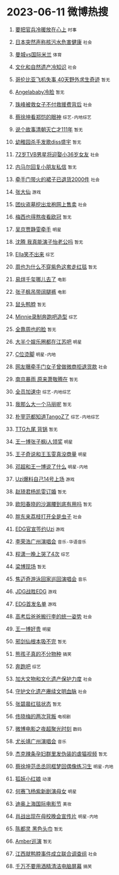 # 2023-06-11 微博热搜 
1. [要把官兵冷暖放在心上](https://m.weibo.cn/search?containerid=100103type%3D1%26t%3D10%26q%3D%23%E8%A6%81%E6%8A%8A%E5%AE%98%E5%85%B5%E5%86%B7%E6%9A%96%E6%94%BE%E5%9C%A8%E5%BF%83%E4%B8%8A%23&stream_entry_id=51&isnewpage=1&extparam=seat%3D1%26c_type%3D51%26dgr%3D0%26cate%3D10103%26filter_type%3Drealtimehot%26stream_entry_id%3D51%26pos%3D0%26display_time%3D1686424657%26pre_seqid%3D1686424657719018440232&luicode=10000011&lfid=106003type%3D25%26t%3D3%26disable_hot%3D1%26filter_type%3Drealtimehot) `时事` 

2. [日本突然声称核污水危害健康](https://m.weibo.cn/search?containerid=100103type%3D1%26t%3D10%26q%3D%23%E6%97%A5%E6%9C%AC%E7%AA%81%E7%84%B6%E5%A3%B0%E7%A7%B0%E6%A0%B8%E6%B1%A1%E6%B0%B4%E5%8D%B1%E5%AE%B3%E5%81%A5%E5%BA%B7%23&stream_entry_id=31&isnewpage=1&extparam=seat%3D1%26realpos%3D1%26c_type%3D31%26cate%3D5001%26flag%3D2%26pos%3D0%26filter_type%3Drealtimehot%26lcate%3D5001%26dgr%3D0%26band_rank%3D1%26q%3D%2523%25E6%2597%25A5%25E6%259C%25AC%25E7%25AA%2581%25E7%2584%25B6%25E5%25A3%25B0%25E7%25A7%25B0%25E6%25A0%25B8%25E6%25B1%25A1%25E6%25B0%25B4%25E5%258D%25B1%25E5%25AE%25B3%25E5%2581%25A5%25E5%25BA%25B7%2523%26stream_entry_id%3D31%26display_time%3D1686424657%26pre_seqid%3D1686424657719018440232&luicode=10000011&lfid=106003type%3D25%26t%3D3%26disable_hot%3D1%26filter_type%3Drealtimehot) `社会` 

3. [曼城vs国际米兰](https://m.weibo.cn/search?containerid=100103type%3D1%26t%3D10%26q%3D%23%E6%9B%BC%E5%9F%8Evs%E5%9B%BD%E9%99%85%E7%B1%B3%E5%85%B0%23&stream_entry_id=31&isnewpage=1&extparam=seat%3D1%26realpos%3D2%26c_type%3D31%26cate%3D5001%26flag%3D16%26pos%3D1%26filter_type%3Drealtimehot%26lcate%3D5001%26dgr%3D0%26band_rank%3D2%26q%3D%2523%25E6%259B%25BC%25E5%259F%258Evs%25E5%259B%25BD%25E9%2599%2585%25E7%25B1%25B3%25E5%2585%25B0%2523%26stream_entry_id%3D31%26display_time%3D1686424657%26pre_seqid%3D1686424657719018440232&luicode=10000011&lfid=106003type%3D25%26t%3D3%26disable_hot%3D1%26filter_type%3Drealtimehot) `体育` 

4. [文化和自然遗产冷知识](https://m.weibo.cn/search?containerid=100103type%3D1%26t%3D10%26q%3D%23%E6%96%87%E5%8C%96%E5%92%8C%E8%87%AA%E7%84%B6%E9%81%97%E4%BA%A7%E5%86%B7%E7%9F%A5%E8%AF%86%23&stream_entry_id=31&isnewpage=1&extparam=seat%3D1%26realpos%3D3%26c_type%3D31%26cate%3D5001%26flag%3D0%26pos%3D2%26filter_type%3Drealtimehot%26lcate%3D5001%26dgr%3D0%26band_rank%3D3%26q%3D%2523%25E6%2596%2587%25E5%258C%2596%25E5%2592%258C%25E8%2587%25AA%25E7%2584%25B6%25E9%2581%2597%25E4%25BA%25A7%25E5%2586%25B7%25E7%259F%25A5%25E8%25AF%2586%2523%26stream_entry_id%3D31%26display_time%3D1686424657%26pre_seqid%3D1686424657719018440232&luicode=10000011&lfid=106003type%3D25%26t%3D3%26disable_hot%3D1%26filter_type%3Drealtimehot) `社会` 

5. [哥伦比亚飞机失事 40天野外求生奇迹](https://m.weibo.cn/search?containerid=100103type%3D1%26t%3D10%26q%3D%E5%93%A5%E4%BC%A6%E6%AF%94%E4%BA%9A%E9%A3%9E%E6%9C%BA%E5%A4%B1%E4%BA%8B+40%E5%A4%A9%E9%87%8E%E5%A4%96%E6%B1%82%E7%94%9F%E5%A5%87%E8%BF%B9&stream_entry_id=31&isnewpage=1&extparam=seat%3D1%26realpos%3D4%26c_type%3D31%26cate%3D5001%26flag%3D2%26pos%3D3%26filter_type%3Drealtimehot%26lcate%3D5001%26dgr%3D0%26band_rank%3D4%26q%3D%25E5%2593%25A5%25E4%25BC%25A6%25E6%25AF%2594%25E4%25BA%259A%25E9%25A3%259E%25E6%259C%25BA%25E5%25A4%25B1%25E4%25BA%258B%252040%25E5%25A4%25A9%25E9%2587%258E%25E5%25A4%2596%25E6%25B1%2582%25E7%2594%259F%25E5%25A5%2587%25E8%25BF%25B9%26stream_entry_id%3D31%26display_time%3D1686424657%26pre_seqid%3D1686424657719018440232&luicode=10000011&lfid=106003type%3D25%26t%3D3%26disable_hot%3D1%26filter_type%3Drealtimehot) `暂无` 

6. [Angelababy冷脸](https://m.weibo.cn/search?containerid=100103type%3D1%26t%3D10%26q%3DAngelababy%E5%86%B7%E8%84%B8&stream_entry_id=31&isnewpage=1&extparam=seat%3D1%26realpos%3D5%26c_type%3D31%26cate%3D5001%26flag%3D2%26pos%3D4%26filter_type%3Drealtimehot%26lcate%3D5001%26dgr%3D0%26band_rank%3D5%26q%3DAngelababy%25E5%2586%25B7%25E8%2584%25B8%26stream_entry_id%3D31%26display_time%3D1686424657%26pre_seqid%3D1686424657719018440232&luicode=10000011&lfid=106003type%3D25%26t%3D3%26disable_hot%3D1%26filter_type%3Drealtimehot) `暂无` 

7. [珠峰被救女子不付救援费背后](https://m.weibo.cn/search?containerid=100103type%3D1%26t%3D10%26q%3D%23%E7%8F%A0%E5%B3%B0%E8%A2%AB%E6%95%91%E5%A5%B3%E5%AD%90%E4%B8%8D%E4%BB%98%E6%95%91%E6%8F%B4%E8%B4%B9%E8%83%8C%E5%90%8E%23&stream_entry_id=31&isnewpage=1&extparam=seat%3D1%26realpos%3D6%26c_type%3D31%26cate%3D5001%26flag%3D0%26pos%3D5%26filter_type%3Drealtimehot%26lcate%3D5001%26dgr%3D0%26band_rank%3D6%26q%3D%2523%25E7%258F%25A0%25E5%25B3%25B0%25E8%25A2%25AB%25E6%2595%2591%25E5%25A5%25B3%25E5%25AD%2590%25E4%25B8%258D%25E4%25BB%2598%25E6%2595%2591%25E6%258F%25B4%25E8%25B4%25B9%25E8%2583%258C%25E5%2590%258E%2523%26stream_entry_id%3D31%26display_time%3D1686424657%26pre_seqid%3D1686424657719018440232&luicode=10000011&lfid=106003type%3D25%26t%3D3%26disable_hot%3D1%26filter_type%3Drealtimehot) `社会` 

8. [蔡徐坤看郑恺的眼神](https://m.weibo.cn/search?containerid=100103type%3D1%26t%3D10%26q%3D%23%E8%94%A1%E5%BE%90%E5%9D%A4%E7%9C%8B%E9%83%91%E6%81%BA%E7%9A%84%E7%9C%BC%E7%A5%9E%23&stream_entry_id=31&isnewpage=1&extparam=seat%3D1%26realpos%3D7%26c_type%3D31%26cate%3D5001%26flag%3D2%26pos%3D6%26filter_type%3Drealtimehot%26lcate%3D5001%26dgr%3D0%26band_rank%3D7%26q%3D%2523%25E8%2594%25A1%25E5%25BE%2590%25E5%259D%25A4%25E7%259C%258B%25E9%2583%2591%25E6%2581%25BA%25E7%259A%2584%25E7%259C%25BC%25E7%25A5%259E%2523%26stream_entry_id%3D31%26display_time%3D1686424657%26pre_seqid%3D1686424657719018440232&luicode=10000011&lfid=106003type%3D25%26t%3D3%26disable_hot%3D1%26filter_type%3Drealtimehot) `综艺-内地综艺` 

9. [说个故事清朝灭亡才111年](https://m.weibo.cn/search?containerid=100103type%3D1%26t%3D10%26q%3D%E8%AF%B4%E4%B8%AA%E6%95%85%E4%BA%8B%E6%B8%85%E6%9C%9D%E7%81%AD%E4%BA%A1%E6%89%8D111%E5%B9%B4&stream_entry_id=31&isnewpage=1&extparam=seat%3D1%26realpos%3D8%26c_type%3D31%26cate%3D5001%26flag%3D0%26pos%3D7%26filter_type%3Drealtimehot%26lcate%3D5001%26dgr%3D0%26band_rank%3D8%26q%3D%25E8%25AF%25B4%25E4%25B8%25AA%25E6%2595%2585%25E4%25BA%258B%25E6%25B8%2585%25E6%259C%259D%25E7%2581%25AD%25E4%25BA%25A1%25E6%2589%258D111%25E5%25B9%25B4%26stream_entry_id%3D31%26display_time%3D1686424657%26pre_seqid%3D1686424657719018440232&luicode=10000011&lfid=106003type%3D25%26t%3D3%26disable_hot%3D1%26filter_type%3Drealtimehot) `暂无` 

10. [幼稚园杀手发歌diss盛宇](https://m.weibo.cn/search?containerid=100103type%3D1%26t%3D10%26q%3D%E5%B9%BC%E7%A8%9A%E5%9B%AD%E6%9D%80%E6%89%8B%E5%8F%91%E6%AD%8Cdiss%E7%9B%9B%E5%AE%87&stream_entry_id=31&isnewpage=1&extparam=seat%3D1%26realpos%3D9%26c_type%3D31%26cate%3D5001%26flag%3D0%26pos%3D8%26filter_type%3Drealtimehot%26lcate%3D5001%26dgr%3D0%26band_rank%3D9%26q%3D%25E5%25B9%25BC%25E7%25A8%259A%25E5%259B%25AD%25E6%259D%2580%25E6%2589%258B%25E5%258F%2591%25E6%25AD%258Cdiss%25E7%259B%259B%25E5%25AE%2587%26stream_entry_id%3D31%26display_time%3D1686424657%26pre_seqid%3D1686424657719018440232&luicode=10000011&lfid=106003type%3D25%26t%3D3%26disable_hot%3D1%26filter_type%3Drealtimehot) `暂无` 

11. [72岁TVB男星将迎娶小36岁女友](https://m.weibo.cn/search?containerid=100103type%3D1%26t%3D10%26q%3D%2372%E5%B2%81TVB%E7%94%B7%E6%98%9F%E5%B0%86%E8%BF%8E%E5%A8%B6%E5%B0%8F36%E5%B2%81%E5%A5%B3%E5%8F%8B%23&stream_entry_id=31&isnewpage=1&extparam=seat%3D1%26realpos%3D10%26c_type%3D31%26cate%3D5001%26flag%3D0%26pos%3D9%26filter_type%3Drealtimehot%26lcate%3D5001%26dgr%3D0%26band_rank%3D10%26q%3D%252372%25E5%25B2%2581TVB%25E7%2594%25B7%25E6%2598%259F%25E5%25B0%2586%25E8%25BF%258E%25E5%25A8%25B6%25E5%25B0%258F36%25E5%25B2%2581%25E5%25A5%25B3%25E5%258F%258B%2523%26stream_entry_id%3D31%26display_time%3D1686424657%26pre_seqid%3D1686424657719018440232&luicode=10000011&lfid=106003type%3D25%26t%3D3%26disable_hot%3D1%26filter_type%3Drealtimehot) `社会` 

12. [内马尔回复小朋友私信](https://m.weibo.cn/search?containerid=100103type%3D1%26t%3D10%26q%3D%E5%86%85%E9%A9%AC%E5%B0%94%E5%9B%9E%E5%A4%8D%E5%B0%8F%E6%9C%8B%E5%8F%8B%E7%A7%81%E4%BF%A1&stream_entry_id=31&isnewpage=1&extparam=seat%3D1%26realpos%3D11%26c_type%3D31%26cate%3D5001%26flag%3D1%26pos%3D10%26filter_type%3Drealtimehot%26lcate%3D5001%26dgr%3D0%26band_rank%3D11%26q%3D%25E5%2586%2585%25E9%25A9%25AC%25E5%25B0%2594%25E5%259B%259E%25E5%25A4%258D%25E5%25B0%258F%25E6%259C%258B%25E5%258F%258B%25E7%25A7%2581%25E4%25BF%25A1%26stream_entry_id%3D31%26display_time%3D1686424657%26pre_seqid%3D1686424657719018440232&luicode=10000011&lfid=106003type%3D25%26t%3D3%26disable_hot%3D1%26filter_type%3Drealtimehot) `暂无` 

13. [牵手门带火的裙子已退货2000件](https://m.weibo.cn/search?containerid=100103type%3D1%26t%3D10%26q%3D%23%E7%89%B5%E6%89%8B%E9%97%A8%E5%B8%A6%E7%81%AB%E7%9A%84%E8%A3%99%E5%AD%90%E5%B7%B2%E9%80%80%E8%B4%A72000%E4%BB%B6%23&stream_entry_id=31&isnewpage=1&extparam=seat%3D1%26realpos%3D12%26c_type%3D31%26cate%3D5001%26flag%3D2%26pos%3D11%26filter_type%3Drealtimehot%26lcate%3D5001%26dgr%3D0%26band_rank%3D12%26q%3D%2523%25E7%2589%25B5%25E6%2589%258B%25E9%2597%25A8%25E5%25B8%25A6%25E7%2581%25AB%25E7%259A%2584%25E8%25A3%2599%25E5%25AD%2590%25E5%25B7%25B2%25E9%2580%2580%25E8%25B4%25A72000%25E4%25BB%25B6%2523%26stream_entry_id%3D31%26display_time%3D1686424657%26pre_seqid%3D1686424657719018440232&luicode=10000011&lfid=106003type%3D25%26t%3D3%26disable_hot%3D1%26filter_type%3Drealtimehot) `社会` 

14. [张大仙](https://m.weibo.cn/search?containerid=100103type%3D1%26t%3D10%26q%3D%E5%BC%A0%E5%A4%A7%E4%BB%99&stream_entry_id=31&isnewpage=1&extparam=seat%3D1%26realpos%3D13%26c_type%3D31%26cate%3D5001%26flag%3D2%26pos%3D12%26filter_type%3Drealtimehot%26lcate%3D5001%26dgr%3D0%26band_rank%3D13%26q%3D%25E5%25BC%25A0%25E5%25A4%25A7%25E4%25BB%2599%26stream_entry_id%3D31%26display_time%3D1686424657%26pre_seqid%3D1686424657719018440232&luicode=10000011&lfid=106003type%3D25%26t%3D3%26disable_hot%3D1%26filter_type%3Drealtimehot) `游戏` 

15. [团伙盗墓挖出龙袍网上售卖](https://m.weibo.cn/search?containerid=100103type%3D1%26t%3D10%26q%3D%23%E5%9B%A2%E4%BC%99%E7%9B%97%E5%A2%93%E6%8C%96%E5%87%BA%E9%BE%99%E8%A2%8D%E7%BD%91%E4%B8%8A%E5%94%AE%E5%8D%96%23&stream_entry_id=31&isnewpage=1&extparam=seat%3D1%26realpos%3D14%26c_type%3D31%26cate%3D5001%26flag%3D0%26pos%3D13%26filter_type%3Drealtimehot%26lcate%3D5001%26dgr%3D0%26band_rank%3D14%26q%3D%2523%25E5%259B%25A2%25E4%25BC%2599%25E7%259B%2597%25E5%25A2%2593%25E6%258C%2596%25E5%2587%25BA%25E9%25BE%2599%25E8%25A2%258D%25E7%25BD%2591%25E4%25B8%258A%25E5%2594%25AE%25E5%258D%2596%2523%26stream_entry_id%3D31%26display_time%3D1686424657%26pre_seqid%3D1686424657719018440232&luicode=10000011&lfid=106003type%3D25%26t%3D3%26disable_hot%3D1%26filter_type%3Drealtimehot) `社会` 

16. [梅西也得熬夜看欧冠](https://m.weibo.cn/search?containerid=100103type%3D1%26t%3D10%26q%3D%E6%A2%85%E8%A5%BF%E4%B9%9F%E5%BE%97%E7%86%AC%E5%A4%9C%E7%9C%8B%E6%AC%A7%E5%86%A0&stream_entry_id=31&isnewpage=1&extparam=seat%3D1%26realpos%3D15%26c_type%3D31%26cate%3D5001%26flag%3D0%26pos%3D14%26filter_type%3Drealtimehot%26lcate%3D5001%26dgr%3D0%26band_rank%3D15%26q%3D%25E6%25A2%2585%25E8%25A5%25BF%25E4%25B9%259F%25E5%25BE%2597%25E7%2586%25AC%25E5%25A4%259C%25E7%259C%258B%25E6%25AC%25A7%25E5%2586%25A0%26stream_entry_id%3D31%26display_time%3D1686424657%26pre_seqid%3D1686424657719018440232&luicode=10000011&lfid=106003type%3D25%26t%3D3%26disable_hot%3D1%26filter_type%3Drealtimehot) `暂无` 

17. [吴京贾静雯牵手](https://m.weibo.cn/search?containerid=100103type%3D1%26t%3D10%26q%3D%23%E5%90%B4%E4%BA%AC%E8%B4%BE%E9%9D%99%E9%9B%AF%E7%89%B5%E6%89%8B%23&stream_entry_id=31&isnewpage=1&extparam=seat%3D1%26realpos%3D16%26c_type%3D31%26cate%3D5001%26flag%3D0%26pos%3D15%26filter_type%3Drealtimehot%26lcate%3D5001%26dgr%3D0%26band_rank%3D16%26q%3D%2523%25E5%2590%25B4%25E4%25BA%25AC%25E8%25B4%25BE%25E9%259D%2599%25E9%259B%25AF%25E7%2589%25B5%25E6%2589%258B%2523%26stream_entry_id%3D31%26display_time%3D1686424657%26pre_seqid%3D1686424657719018440232&luicode=10000011&lfid=106003type%3D25%26t%3D3%26disable_hot%3D1%26filter_type%3Drealtimehot) `明星` 

18. [沈腾 我真能演子怡老公吗](https://m.weibo.cn/search?containerid=100103type%3D1%26t%3D10%26q%3D%E6%B2%88%E8%85%BE+%E6%88%91%E7%9C%9F%E8%83%BD%E6%BC%94%E5%AD%90%E6%80%A1%E8%80%81%E5%85%AC%E5%90%97&stream_entry_id=31&isnewpage=1&extparam=seat%3D1%26realpos%3D17%26c_type%3D31%26cate%3D5001%26flag%3D0%26pos%3D16%26filter_type%3Drealtimehot%26lcate%3D5001%26dgr%3D0%26band_rank%3D17%26q%3D%25E6%25B2%2588%25E8%2585%25BE%2520%25E6%2588%2591%25E7%259C%259F%25E8%2583%25BD%25E6%25BC%2594%25E5%25AD%2590%25E6%2580%25A1%25E8%2580%2581%25E5%2585%25AC%25E5%2590%2597%26stream_entry_id%3D31%26display_time%3D1686424657%26pre_seqid%3D1686424657719018440232&luicode=10000011&lfid=106003type%3D25%26t%3D3%26disable_hot%3D1%26filter_type%3Drealtimehot) `暂无` 

19. [Ella笑不出来](https://m.weibo.cn/search?containerid=100103type%3D1%26t%3D10%26q%3D%23Ella%E7%AC%91%E4%B8%8D%E5%87%BA%E6%9D%A5%23&stream_entry_id=31&isnewpage=1&extparam=seat%3D1%26realpos%3D18%26c_type%3D31%26cate%3D5001%26flag%3D0%26pos%3D17%26filter_type%3Drealtimehot%26lcate%3D5001%26dgr%3D0%26band_rank%3D18%26q%3D%2523Ella%25E7%25AC%2591%25E4%25B8%258D%25E5%2587%25BA%25E6%259D%25A5%2523%26stream_entry_id%3D31%26display_time%3D1686424657%26pre_seqid%3D1686424657719018440232&luicode=10000011&lfid=106003type%3D25%26t%3D3%26disable_hot%3D1%26filter_type%3Drealtimehot) `综艺` 

20. [周也为什么不穿紫色这套走红毯](https://m.weibo.cn/search?containerid=100103type%3D1%26t%3D10%26q%3D%E5%91%A8%E4%B9%9F%E4%B8%BA%E4%BB%80%E4%B9%88%E4%B8%8D%E7%A9%BF%E7%B4%AB%E8%89%B2%E8%BF%99%E5%A5%97%E8%B5%B0%E7%BA%A2%E6%AF%AF&stream_entry_id=31&isnewpage=1&extparam=seat%3D1%26realpos%3D19%26c_type%3D31%26cate%3D5001%26flag%3D0%26pos%3D18%26filter_type%3Drealtimehot%26lcate%3D5001%26dgr%3D0%26band_rank%3D19%26q%3D%25E5%2591%25A8%25E4%25B9%259F%25E4%25B8%25BA%25E4%25BB%2580%25E4%25B9%2588%25E4%25B8%258D%25E7%25A9%25BF%25E7%25B4%25AB%25E8%2589%25B2%25E8%25BF%2599%25E5%25A5%2597%25E8%25B5%25B0%25E7%25BA%25A2%25E6%25AF%25AF%26stream_entry_id%3D31%26display_time%3D1686424657%26pre_seqid%3D1686424657719018440232&luicode=10000011&lfid=106003type%3D25%26t%3D3%26disable_hot%3D1%26filter_type%3Drealtimehot) `暂无` 

21. [易烊千玺哪儿去了](https://m.weibo.cn/search?containerid=100103type%3D1%26t%3D10%26q%3D%23%E6%98%93%E7%83%8A%E5%8D%83%E7%8E%BA%E5%93%AA%E5%84%BF%E5%8E%BB%E4%BA%86%23&stream_entry_id=31&isnewpage=1&extparam=seat%3D1%26realpos%3D20%26c_type%3D31%26cate%3D5001%26flag%3D0%26pos%3D19%26filter_type%3Drealtimehot%26lcate%3D5001%26dgr%3D0%26band_rank%3D20%26q%3D%2523%25E6%2598%2593%25E7%2583%258A%25E5%258D%2583%25E7%258E%25BA%25E5%2593%25AA%25E5%2584%25BF%25E5%258E%25BB%25E4%25BA%2586%2523%26stream_entry_id%3D31%26display_time%3D1686424657%26pre_seqid%3D1686424657719018440232&luicode=10000011&lfid=106003type%3D25%26t%3D3%26disable_hot%3D1%26filter_type%3Drealtimehot) `电影` 

22. [张子枫吊带阔腿裤](https://m.weibo.cn/search?containerid=100103type%3D1%26t%3D10%26q%3D%23%E5%BC%A0%E5%AD%90%E6%9E%AB%E5%90%8A%E5%B8%A6%E9%98%94%E8%85%BF%E8%A3%A4%23&stream_entry_id=31&isnewpage=1&extparam=seat%3D1%26realpos%3D21%26c_type%3D31%26cate%3D5001%26flag%3D0%26pos%3D20%26filter_type%3Drealtimehot%26lcate%3D5001%26dgr%3D0%26band_rank%3D21%26q%3D%2523%25E5%25BC%25A0%25E5%25AD%2590%25E6%259E%25AB%25E5%2590%258A%25E5%25B8%25A6%25E9%2598%2594%25E8%2585%25BF%25E8%25A3%25A4%2523%26stream_entry_id%3D31%26display_time%3D1686424657%26pre_seqid%3D1686424657719018440232&luicode=10000011&lfid=106003type%3D25%26t%3D3%26disable_hot%3D1%26filter_type%3Drealtimehot) `电影` 

23. [鼠头鸭脖](https://m.weibo.cn/search?containerid=100103type%3D1%26t%3D10%26q%3D%E9%BC%A0%E5%A4%B4%E9%B8%AD%E8%84%96&stream_entry_id=31&isnewpage=1&extparam=seat%3D1%26realpos%3D22%26c_type%3D31%26cate%3D5001%26flag%3D0%26pos%3D21%26filter_type%3Drealtimehot%26lcate%3D5001%26dgr%3D0%26band_rank%3D22%26q%3D%25E9%25BC%25A0%25E5%25A4%25B4%25E9%25B8%25AD%25E8%2584%2596%26stream_entry_id%3D31%26display_time%3D1686424657%26pre_seqid%3D1686424657719018440232&luicode=10000011&lfid=106003type%3D25%26t%3D3%26disable_hot%3D1%26filter_type%3Drealtimehot) `暂无` 

24. [Minnie录制奔跑吧造型](https://m.weibo.cn/search?containerid=100103type%3D1%26t%3D10%26q%3D%23Minnie%E5%BD%95%E5%88%B6%E5%A5%94%E8%B7%91%E5%90%A7%E9%80%A0%E5%9E%8B%23&stream_entry_id=31&isnewpage=1&extparam=seat%3D1%26realpos%3D23%26c_type%3D31%26cate%3D5001%26flag%3D0%26pos%3D22%26filter_type%3Drealtimehot%26lcate%3D5001%26dgr%3D0%26band_rank%3D23%26q%3D%2523Minnie%25E5%25BD%2595%25E5%2588%25B6%25E5%25A5%2594%25E8%25B7%2591%25E5%2590%25A7%25E9%2580%25A0%25E5%259E%258B%2523%26stream_entry_id%3D31%26display_time%3D1686424657%26pre_seqid%3D1686424657719018440232&luicode=10000011&lfid=106003type%3D25%26t%3D3%26disable_hot%3D1%26filter_type%3Drealtimehot) `综艺` 

25. [全靠周也的脸](https://m.weibo.cn/search?containerid=100103type%3D1%26t%3D10%26q%3D%E5%85%A8%E9%9D%A0%E5%91%A8%E4%B9%9F%E7%9A%84%E8%84%B8&stream_entry_id=31&isnewpage=1&extparam=seat%3D1%26realpos%3D24%26c_type%3D31%26cate%3D5001%26flag%3D0%26pos%3D23%26filter_type%3Drealtimehot%26lcate%3D5001%26dgr%3D0%26band_rank%3D24%26q%3D%25E5%2585%25A8%25E9%259D%25A0%25E5%2591%25A8%25E4%25B9%259F%25E7%259A%2584%25E8%2584%25B8%26stream_entry_id%3D31%26display_time%3D1686424657%26pre_seqid%3D1686424657719018440232&luicode=10000011&lfid=106003type%3D25%26t%3D3%26disable_hot%3D1%26filter_type%3Drealtimehot) `暂无` 

26. [大半个娱乐圈都在江苏吧](https://m.weibo.cn/search?containerid=100103type%3D1%26t%3D10%26q%3D%23%E5%A4%A7%E5%8D%8A%E4%B8%AA%E5%A8%B1%E4%B9%90%E5%9C%88%E9%83%BD%E5%9C%A8%E6%B1%9F%E8%8B%8F%E5%90%A7%23&stream_entry_id=31&isnewpage=1&extparam=seat%3D1%26realpos%3D25%26c_type%3D31%26cate%3D5001%26flag%3D0%26pos%3D24%26filter_type%3Drealtimehot%26lcate%3D5001%26dgr%3D0%26band_rank%3D25%26q%3D%2523%25E5%25A4%25A7%25E5%258D%258A%25E4%25B8%25AA%25E5%25A8%25B1%25E4%25B9%2590%25E5%259C%2588%25E9%2583%25BD%25E5%259C%25A8%25E6%25B1%259F%25E8%258B%258F%25E5%2590%25A7%2523%26stream_entry_id%3D31%26display_time%3D1686424657%26pre_seqid%3D1686424657719018440232&luicode=10000011&lfid=106003type%3D25%26t%3D3%26disable_hot%3D1%26filter_type%3Drealtimehot) `明星` 

27. [C位烫脚](https://m.weibo.cn/search?containerid=100103type%3D1%26t%3D10%26q%3DC%E4%BD%8D%E7%83%AB%E8%84%9A&stream_entry_id=31&isnewpage=1&extparam=seat%3D1%26realpos%3D26%26c_type%3D31%26cate%3D5001%26flag%3D1%26pos%3D25%26filter_type%3Drealtimehot%26lcate%3D5001%26dgr%3D0%26band_rank%3D26%26q%3DC%25E4%25BD%258D%25E7%2583%25AB%25E8%2584%259A%26stream_entry_id%3D31%26display_time%3D1686424657%26pre_seqid%3D1686424657719018440232&luicode=10000011&lfid=106003type%3D25%26t%3D3%26disable_hot%3D1%26filter_type%3Drealtimehot) `明星-内地` 

28. [网友曝牵手门女子曾做微商拒退货款](https://m.weibo.cn/search?containerid=100103type%3D1%26t%3D10%26q%3D%23%E7%BD%91%E5%8F%8B%E6%9B%9D%E7%89%B5%E6%89%8B%E9%97%A8%E5%A5%B3%E5%AD%90%E6%9B%BE%E5%81%9A%E5%BE%AE%E5%95%86%E6%8B%92%E9%80%80%E8%B4%A7%E6%AC%BE%23&stream_entry_id=31&isnewpage=1&extparam=seat%3D1%26realpos%3D27%26c_type%3D31%26cate%3D5001%26flag%3D0%26pos%3D26%26filter_type%3Drealtimehot%26lcate%3D5001%26dgr%3D0%26band_rank%3D27%26q%3D%2523%25E7%25BD%2591%25E5%258F%258B%25E6%259B%259D%25E7%2589%25B5%25E6%2589%258B%25E9%2597%25A8%25E5%25A5%25B3%25E5%25AD%2590%25E6%259B%25BE%25E5%2581%259A%25E5%25BE%25AE%25E5%2595%2586%25E6%258B%2592%25E9%2580%2580%25E8%25B4%25A7%25E6%25AC%25BE%2523%26stream_entry_id%3D31%26display_time%3D1686424657%26pre_seqid%3D1686424657719018440232&luicode=10000011&lfid=106003type%3D25%26t%3D3%26disable_hot%3D1%26filter_type%3Drealtimehot) `社会` 

29. [南京暴雨 原来萧敬腾在](https://m.weibo.cn/search?containerid=100103type%3D1%26t%3D10%26q%3D%E5%8D%97%E4%BA%AC%E6%9A%B4%E9%9B%A8+%E5%8E%9F%E6%9D%A5%E8%90%A7%E6%95%AC%E8%85%BE%E5%9C%A8&stream_entry_id=31&isnewpage=1&extparam=seat%3D1%26realpos%3D28%26c_type%3D31%26cate%3D5001%26flag%3D0%26pos%3D27%26filter_type%3Drealtimehot%26lcate%3D5001%26dgr%3D0%26band_rank%3D28%26q%3D%25E5%258D%2597%25E4%25BA%25AC%25E6%259A%25B4%25E9%259B%25A8%2520%25E5%258E%259F%25E6%259D%25A5%25E8%2590%25A7%25E6%2595%25AC%25E8%2585%25BE%25E5%259C%25A8%26stream_entry_id%3D31%26display_time%3D1686424657%26pre_seqid%3D1686424657719018440232&luicode=10000011&lfid=106003type%3D25%26t%3D3%26disable_hot%3D1%26filter_type%3Drealtimehot) `暂无` 

30. [全员加速中](https://m.weibo.cn/search?containerid=100103type%3D1%26t%3D10%26q%3D%E5%85%A8%E5%91%98%E5%8A%A0%E9%80%9F%E4%B8%AD&stream_entry_id=31&isnewpage=1&extparam=seat%3D1%26realpos%3D29%26c_type%3D31%26cate%3D5001%26flag%3D0%26pos%3D28%26filter_type%3Drealtimehot%26lcate%3D5001%26dgr%3D0%26band_rank%3D29%26q%3D%25E5%2585%25A8%25E5%2591%2598%25E5%258A%25A0%25E9%2580%259F%25E4%25B8%25AD%26stream_entry_id%3D31%26display_time%3D1686424657%26pre_seqid%3D1686424657719018440232&luicode=10000011&lfid=106003type%3D25%26t%3D3%26disable_hot%3D1%26filter_type%3Drealtimehot) `综艺-内地综艺` 

31. [我那么大一个马丽呢](https://m.weibo.cn/search?containerid=100103type%3D1%26t%3D10%26q%3D%E6%88%91%E9%82%A3%E4%B9%88%E5%A4%A7%E4%B8%80%E4%B8%AA%E9%A9%AC%E4%B8%BD%E5%91%A2&stream_entry_id=31&isnewpage=1&extparam=seat%3D1%26realpos%3D30%26c_type%3D31%26cate%3D5001%26flag%3D0%26pos%3D29%26filter_type%3Drealtimehot%26lcate%3D5001%26dgr%3D0%26band_rank%3D30%26q%3D%25E6%2588%2591%25E9%2582%25A3%25E4%25B9%2588%25E5%25A4%25A7%25E4%25B8%2580%25E4%25B8%25AA%25E9%25A9%25AC%25E4%25B8%25BD%25E5%2591%25A2%26stream_entry_id%3D31%26display_time%3D1686424657%26pre_seqid%3D1686424657719018440232&luicode=10000011&lfid=106003type%3D25%26t%3D3%26disable_hot%3D1%26filter_type%3Drealtimehot) `暂无` 

32. [朴宰范都知道TangoZ了](https://m.weibo.cn/search?containerid=100103type%3D1%26t%3D10%26q%3D%23%E6%9C%B4%E5%AE%B0%E8%8C%83%E9%83%BD%E7%9F%A5%E9%81%93TangoZ%E4%BA%86%23&stream_entry_id=31&isnewpage=1&extparam=seat%3D1%26realpos%3D31%26c_type%3D31%26cate%3D5001%26flag%3D0%26pos%3D30%26filter_type%3Drealtimehot%26lcate%3D5001%26dgr%3D0%26band_rank%3D31%26q%3D%2523%25E6%259C%25B4%25E5%25AE%25B0%25E8%258C%2583%25E9%2583%25BD%25E7%259F%25A5%25E9%2581%2593TangoZ%25E4%25BA%2586%2523%26stream_entry_id%3D31%26display_time%3D1686424657%26pre_seqid%3D1686424657719018440232&luicode=10000011&lfid=106003type%3D25%26t%3D3%26disable_hot%3D1%26filter_type%3Drealtimehot) `综艺-内地综艺` 

33. [TTG九尾 背锅](https://m.weibo.cn/search?containerid=100103type%3D1%26t%3D10%26q%3DTTG%E4%B9%9D%E5%B0%BE+%E8%83%8C%E9%94%85&stream_entry_id=31&isnewpage=1&extparam=seat%3D1%26realpos%3D32%26c_type%3D31%26cate%3D5001%26flag%3D0%26pos%3D31%26filter_type%3Drealtimehot%26lcate%3D5001%26dgr%3D0%26band_rank%3D32%26q%3DTTG%25E4%25B9%259D%25E5%25B0%25BE%2520%25E8%2583%258C%25E9%2594%2585%26stream_entry_id%3D31%26display_time%3D1686424657%26pre_seqid%3D1686424657719018440232&luicode=10000011&lfid=106003type%3D25%26t%3D3%26disable_hot%3D1%26filter_type%3Drealtimehot) `暂无` 

34. [王一博张子枫i人领奖](https://m.weibo.cn/search?containerid=100103type%3D1%26t%3D10%26q%3D%23%E7%8E%8B%E4%B8%80%E5%8D%9A%E5%BC%A0%E5%AD%90%E6%9E%ABi%E4%BA%BA%E9%A2%86%E5%A5%96%23&stream_entry_id=31&isnewpage=1&extparam=seat%3D1%26realpos%3D33%26c_type%3D31%26cate%3D5001%26flag%3D0%26pos%3D32%26filter_type%3Drealtimehot%26lcate%3D5001%26dgr%3D0%26band_rank%3D33%26q%3D%2523%25E7%258E%258B%25E4%25B8%2580%25E5%258D%259A%25E5%25BC%25A0%25E5%25AD%2590%25E6%259E%25ABi%25E4%25BA%25BA%25E9%25A2%2586%25E5%25A5%2596%2523%26stream_entry_id%3D31%26display_time%3D1686424657%26pre_seqid%3D1686424657719018440232&luicode=10000011&lfid=106003type%3D25%26t%3D3%26disable_hot%3D1%26filter_type%3Drealtimehot) `明星` 

35. [王子奇说和王玉雯真没商量](https://m.weibo.cn/search?containerid=100103type%3D1%26t%3D10%26q%3D%23%E7%8E%8B%E5%AD%90%E5%A5%87%E8%AF%B4%E5%92%8C%E7%8E%8B%E7%8E%89%E9%9B%AF%E7%9C%9F%E6%B2%A1%E5%95%86%E9%87%8F%23&stream_entry_id=31&isnewpage=1&extparam=seat%3D1%26realpos%3D34%26c_type%3D31%26cate%3D5001%26flag%3D0%26pos%3D33%26filter_type%3Drealtimehot%26lcate%3D5001%26dgr%3D0%26band_rank%3D34%26q%3D%2523%25E7%258E%258B%25E5%25AD%2590%25E5%25A5%2587%25E8%25AF%25B4%25E5%2592%258C%25E7%258E%258B%25E7%258E%2589%25E9%259B%25AF%25E7%259C%259F%25E6%25B2%25A1%25E5%2595%2586%25E9%2587%258F%2523%26stream_entry_id%3D31%26display_time%3D1686424657%26pre_seqid%3D1686424657719018440232&luicode=10000011&lfid=106003type%3D25%26t%3D3%26disable_hot%3D1%26filter_type%3Drealtimehot) `明星` 

36. [邓超和王一博说了什么](https://m.weibo.cn/search?containerid=100103type%3D1%26t%3D10%26q%3D%23%E9%82%93%E8%B6%85%E5%92%8C%E7%8E%8B%E4%B8%80%E5%8D%9A%E8%AF%B4%E4%BA%86%E4%BB%80%E4%B9%88%23&stream_entry_id=31&isnewpage=1&extparam=seat%3D1%26realpos%3D35%26c_type%3D31%26cate%3D5001%26flag%3D0%26pos%3D34%26filter_type%3Drealtimehot%26lcate%3D5001%26dgr%3D0%26band_rank%3D35%26q%3D%2523%25E9%2582%2593%25E8%25B6%2585%25E5%2592%258C%25E7%258E%258B%25E4%25B8%2580%25E5%258D%259A%25E8%25AF%25B4%25E4%25BA%2586%25E4%25BB%2580%25E4%25B9%2588%2523%26stream_entry_id%3D31%26display_time%3D1686424657%26pre_seqid%3D1686424657719018440232&luicode=10000011&lfid=106003type%3D25%26t%3D3%26disable_hot%3D1%26filter_type%3Drealtimehot) `明星-内地` 

37. [Uzi爆料自己14号上场](https://m.weibo.cn/search?containerid=100103type%3D1%26t%3D10%26q%3D%23Uzi%E7%88%86%E6%96%99%E8%87%AA%E5%B7%B114%E5%8F%B7%E4%B8%8A%E5%9C%BA%23&stream_entry_id=31&isnewpage=1&extparam=seat%3D1%26realpos%3D36%26c_type%3D31%26cate%3D5001%26flag%3D0%26pos%3D35%26filter_type%3Drealtimehot%26lcate%3D5001%26dgr%3D0%26band_rank%3D36%26q%3D%2523Uzi%25E7%2588%2586%25E6%2596%2599%25E8%2587%25AA%25E5%25B7%25B114%25E5%258F%25B7%25E4%25B8%258A%25E5%259C%25BA%2523%26stream_entry_id%3D31%26display_time%3D1686424657%26pre_seqid%3D1686424657719018440232&luicode=10000011&lfid=106003type%3D25%26t%3D3%26disable_hot%3D1%26filter_type%3Drealtimehot) `游戏` 

38. [赵琦君杨凯雯订婚](https://m.weibo.cn/search?containerid=100103type%3D1%26t%3D10%26q%3D%E8%B5%B5%E7%90%A6%E5%90%9B%E6%9D%A8%E5%87%AF%E9%9B%AF%E8%AE%A2%E5%A9%9A&stream_entry_id=31&isnewpage=1&extparam=seat%3D1%26realpos%3D37%26c_type%3D31%26cate%3D5001%26flag%3D0%26pos%3D36%26filter_type%3Drealtimehot%26lcate%3D5001%26dgr%3D0%26band_rank%3D37%26q%3D%25E8%25B5%25B5%25E7%2590%25A6%25E5%2590%259B%25E6%259D%25A8%25E5%2587%25AF%25E9%259B%25AF%25E8%25AE%25A2%25E5%25A9%259A%26stream_entry_id%3D31%26display_time%3D1686424657%26pre_seqid%3D1686424657719018440232&luicode=10000011&lfid=106003type%3D25%26t%3D3%26disable_hot%3D1%26filter_type%3Drealtimehot) `暂无` 

39. [欧阳春晓的沙漏腰到底有用吗](https://m.weibo.cn/search?containerid=100103type%3D1%26t%3D10%26q%3D%E6%AC%A7%E9%98%B3%E6%98%A5%E6%99%93%E7%9A%84%E6%B2%99%E6%BC%8F%E8%85%B0%E5%88%B0%E5%BA%95%E6%9C%89%E7%94%A8%E5%90%97&stream_entry_id=31&isnewpage=1&extparam=seat%3D1%26realpos%3D38%26c_type%3D31%26cate%3D5001%26flag%3D0%26pos%3D37%26filter_type%3Drealtimehot%26lcate%3D5001%26dgr%3D0%26band_rank%3D38%26q%3D%25E6%25AC%25A7%25E9%2598%25B3%25E6%2598%25A5%25E6%2599%2593%25E7%259A%2584%25E6%25B2%2599%25E6%25BC%258F%25E8%2585%25B0%25E5%2588%25B0%25E5%25BA%2595%25E6%259C%2589%25E7%2594%25A8%25E5%2590%2597%26stream_entry_id%3D31%26display_time%3D1686424657%26pre_seqid%3D1686424657719018440232&luicode=10000011&lfid=106003type%3D25%26t%3D3%26disable_hot%3D1%26filter_type%3Drealtimehot) `暂无` 

40. [胖东来荔枝打开全是虫子](https://m.weibo.cn/search?containerid=100103type%3D1%26t%3D10%26q%3D%23%E8%83%96%E4%B8%9C%E6%9D%A5%E8%8D%94%E6%9E%9D%E6%89%93%E5%BC%80%E5%85%A8%E6%98%AF%E8%99%AB%E5%AD%90%23&stream_entry_id=31&isnewpage=1&extparam=seat%3D1%26realpos%3D39%26c_type%3D31%26cate%3D5001%26flag%3D0%26pos%3D38%26filter_type%3Drealtimehot%26lcate%3D5001%26dgr%3D0%26band_rank%3D39%26q%3D%2523%25E8%2583%2596%25E4%25B8%259C%25E6%259D%25A5%25E8%258D%2594%25E6%259E%259D%25E6%2589%2593%25E5%25BC%2580%25E5%2585%25A8%25E6%2598%25AF%25E8%2599%25AB%25E5%25AD%2590%2523%26stream_entry_id%3D31%26display_time%3D1686424657%26pre_seqid%3D1686424657719018440232&luicode=10000011&lfid=106003type%3D25%26t%3D3%26disable_hot%3D1%26filter_type%3Drealtimehot) `社会` 

41. [EDG官宣签约Uzi](https://m.weibo.cn/search?containerid=100103type%3D1%26t%3D10%26q%3D%23EDG%E5%AE%98%E5%AE%A3%E7%AD%BE%E7%BA%A6Uzi%23&stream_entry_id=31&isnewpage=1&extparam=seat%3D1%26realpos%3D40%26c_type%3D31%26cate%3D5001%26flag%3D0%26pos%3D39%26filter_type%3Drealtimehot%26lcate%3D5001%26dgr%3D0%26band_rank%3D40%26q%3D%2523EDG%25E5%25AE%2598%25E5%25AE%25A3%25E7%25AD%25BE%25E7%25BA%25A6Uzi%2523%26stream_entry_id%3D31%26display_time%3D1686424657%26pre_seqid%3D1686424657719018440232&luicode=10000011&lfid=106003type%3D25%26t%3D3%26disable_hot%3D1%26filter_type%3Drealtimehot) `游戏` 

42. [李荣浩广州演唱会](https://m.weibo.cn/search?containerid=100103type%3D1%26t%3D10%26q%3D%E6%9D%8E%E8%8D%A3%E6%B5%A9%E5%B9%BF%E5%B7%9E%E6%BC%94%E5%94%B1%E4%BC%9A&stream_entry_id=31&isnewpage=1&extparam=seat%3D1%26realpos%3D41%26c_type%3D31%26cate%3D5001%26flag%3D0%26pos%3D40%26filter_type%3Drealtimehot%26lcate%3D5001%26dgr%3D0%26band_rank%3D41%26q%3D%25E6%259D%258E%25E8%258D%25A3%25E6%25B5%25A9%25E5%25B9%25BF%25E5%25B7%259E%25E6%25BC%2594%25E5%2594%25B1%25E4%25BC%259A%26stream_entry_id%3D31%26display_time%3D1686424657%26pre_seqid%3D1686424657719018440232&luicode=10000011&lfid=106003type%3D25%26t%3D3%26disable_hot%3D1%26filter_type%3Drealtimehot) `音乐-华语音乐` 

43. [程潇一晚上哭了4次](https://m.weibo.cn/search?containerid=100103type%3D1%26t%3D10%26q%3D%23%E7%A8%8B%E6%BD%87%E4%B8%80%E6%99%9A%E4%B8%8A%E5%93%AD%E4%BA%864%E6%AC%A1%23&stream_entry_id=31&isnewpage=1&extparam=seat%3D1%26realpos%3D42%26c_type%3D31%26cate%3D5001%26flag%3D1%26pos%3D41%26filter_type%3Drealtimehot%26lcate%3D5001%26dgr%3D0%26band_rank%3D42%26q%3D%2523%25E7%25A8%258B%25E6%25BD%2587%25E4%25B8%2580%25E6%2599%259A%25E4%25B8%258A%25E5%2593%25AD%25E4%25BA%25864%25E6%25AC%25A1%2523%26stream_entry_id%3D31%26display_time%3D1686424657%26pre_seqid%3D1686424657719018440232&luicode=10000011&lfid=106003type%3D25%26t%3D3%26disable_hot%3D1%26filter_type%3Drealtimehot) `综艺` 

44. [梁博现场](https://m.weibo.cn/search?containerid=100103type%3D1%26t%3D10%26q%3D%E6%A2%81%E5%8D%9A%E7%8E%B0%E5%9C%BA&stream_entry_id=31&isnewpage=1&extparam=seat%3D1%26realpos%3D43%26c_type%3D31%26cate%3D5001%26flag%3D0%26pos%3D42%26filter_type%3Drealtimehot%26lcate%3D5001%26dgr%3D0%26band_rank%3D43%26q%3D%25E6%25A2%2581%25E5%258D%259A%25E7%258E%25B0%25E5%259C%25BA%26stream_entry_id%3D31%26display_time%3D1686424657%26pre_seqid%3D1686424657719018440232&luicode=10000011&lfid=106003type%3D25%26t%3D3%26disable_hot%3D1%26filter_type%3Drealtimehot) `暂无` 

45. [焦迈奇游泳回家巡回演唱会](https://m.weibo.cn/search?containerid=100103type%3D1%26t%3D10%26q%3D%23%E7%84%A6%E8%BF%88%E5%A5%87%E6%B8%B8%E6%B3%B3%E5%9B%9E%E5%AE%B6%E5%B7%A1%E5%9B%9E%E6%BC%94%E5%94%B1%E4%BC%9A%23&stream_entry_id=31&isnewpage=1&extparam=seat%3D1%26realpos%3D44%26c_type%3D31%26cate%3D5001%26flag%3D0%26pos%3D43%26filter_type%3Drealtimehot%26lcate%3D5001%26dgr%3D0%26band_rank%3D44%26q%3D%2523%25E7%2584%25A6%25E8%25BF%2588%25E5%25A5%2587%25E6%25B8%25B8%25E6%25B3%25B3%25E5%259B%259E%25E5%25AE%25B6%25E5%25B7%25A1%25E5%259B%259E%25E6%25BC%2594%25E5%2594%25B1%25E4%25BC%259A%2523%26stream_entry_id%3D31%26display_time%3D1686424657%26pre_seqid%3D1686424657719018440232&luicode=10000011&lfid=106003type%3D25%26t%3D3%26disable_hot%3D1%26filter_type%3Drealtimehot) `音乐` 

46. [JDG战胜EDG](https://m.weibo.cn/search?containerid=100103type%3D1%26t%3D10%26q%3D%23JDG%E6%88%98%E8%83%9CEDG%23&stream_entry_id=31&isnewpage=1&extparam=seat%3D1%26realpos%3D45%26c_type%3D31%26cate%3D5001%26flag%3D0%26pos%3D44%26filter_type%3Drealtimehot%26lcate%3D5001%26dgr%3D0%26band_rank%3D45%26q%3D%2523JDG%25E6%2588%2598%25E8%2583%259CEDG%2523%26stream_entry_id%3D31%26display_time%3D1686424657%26pre_seqid%3D1686424657719018440232&luicode=10000011&lfid=106003type%3D25%26t%3D3%26disable_hot%3D1%26filter_type%3Drealtimehot) `游戏` 

47. [EDG首发名单](https://m.weibo.cn/search?containerid=100103type%3D1%26t%3D10%26q%3D%23EDG%E9%A6%96%E5%8F%91%E5%90%8D%E5%8D%95%23&stream_entry_id=31&isnewpage=1&extparam=seat%3D1%26realpos%3D46%26c_type%3D31%26cate%3D5001%26flag%3D0%26pos%3D45%26filter_type%3Drealtimehot%26lcate%3D5001%26dgr%3D0%26band_rank%3D46%26q%3D%2523EDG%25E9%25A6%2596%25E5%258F%2591%25E5%2590%258D%25E5%258D%2595%2523%26stream_entry_id%3D31%26display_time%3D1686424657%26pre_seqid%3D1686424657719018440232&luicode=10000011&lfid=106003type%3D25%26t%3D3%26disable_hot%3D1%26filter_type%3Drealtimehot) `游戏` 

48. [高考后爸爸搬行李的统一姿势](https://m.weibo.cn/search?containerid=100103type%3D1%26t%3D10%26q%3D%23%E9%AB%98%E8%80%83%E5%90%8E%E7%88%B8%E7%88%B8%E6%90%AC%E8%A1%8C%E6%9D%8E%E7%9A%84%E7%BB%9F%E4%B8%80%E5%A7%BF%E5%8A%BF%23&stream_entry_id=31&isnewpage=1&extparam=seat%3D1%26realpos%3D47%26c_type%3D31%26cate%3D5001%26flag%3D0%26pos%3D46%26filter_type%3Drealtimehot%26lcate%3D5001%26dgr%3D0%26band_rank%3D47%26q%3D%2523%25E9%25AB%2598%25E8%2580%2583%25E5%2590%258E%25E7%2588%25B8%25E7%2588%25B8%25E6%2590%25AC%25E8%25A1%258C%25E6%259D%258E%25E7%259A%2584%25E7%25BB%259F%25E4%25B8%2580%25E5%25A7%25BF%25E5%258A%25BF%2523%26stream_entry_id%3D31%26display_time%3D1686424657%26pre_seqid%3D1686424657719018440232&luicode=10000011&lfid=106003type%3D25%26t%3D3%26disable_hot%3D1%26filter_type%3Drealtimehot) `社会` 

49. [王一博好贵](https://m.weibo.cn/search?containerid=100103type%3D1%26t%3D10%26q%3D%23%E7%8E%8B%E4%B8%80%E5%8D%9A%E5%A5%BD%E8%B4%B5%23&stream_entry_id=31&isnewpage=1&extparam=seat%3D1%26realpos%3D48%26c_type%3D31%26cate%3D5001%26flag%3D0%26pos%3D47%26filter_type%3Drealtimehot%26lcate%3D5001%26dgr%3D0%26band_rank%3D48%26q%3D%2523%25E7%258E%258B%25E4%25B8%2580%25E5%258D%259A%25E5%25A5%25BD%25E8%25B4%25B5%2523%26stream_entry_id%3D31%26display_time%3D1686424657%26pre_seqid%3D1686424657719018440232&luicode=10000011&lfid=106003type%3D25%26t%3D3%26disable_hot%3D1%26filter_type%3Drealtimehot) `明星` 

50. [邪剑仙根本吸不完](https://m.weibo.cn/search?containerid=100103type%3D1%26t%3D10%26q%3D%E9%82%AA%E5%89%91%E4%BB%99%E6%A0%B9%E6%9C%AC%E5%90%B8%E4%B8%8D%E5%AE%8C&stream_entry_id=31&isnewpage=1&extparam=seat%3D1%26realpos%3D49%26c_type%3D31%26cate%3D5001%26flag%3D0%26pos%3D48%26filter_type%3Drealtimehot%26lcate%3D5001%26dgr%3D0%26band_rank%3D49%26q%3D%25E9%2582%25AA%25E5%2589%2591%25E4%25BB%2599%25E6%25A0%25B9%25E6%259C%25AC%25E5%2590%25B8%25E4%25B8%258D%25E5%25AE%258C%26stream_entry_id%3D31%26display_time%3D1686424657%26pre_seqid%3D1686424657719018440232&luicode=10000011&lfid=106003type%3D25%26t%3D3%26disable_hot%3D1%26filter_type%3Drealtimehot) `暂无` 

51. [熊孩子真的不分物种](https://m.weibo.cn/search?containerid=100103type%3D1%26t%3D10%26q%3D%23%E7%86%8A%E5%AD%A9%E5%AD%90%E7%9C%9F%E7%9A%84%E4%B8%8D%E5%88%86%E7%89%A9%E7%A7%8D%23&stream_entry_id=31&isnewpage=1&extparam=seat%3D1%26realpos%3D50%26c_type%3D31%26cate%3D5001%26flag%3D0%26pos%3D49%26filter_type%3Drealtimehot%26lcate%3D5001%26dgr%3D0%26band_rank%3D50%26q%3D%2523%25E7%2586%258A%25E5%25AD%25A9%25E5%25AD%2590%25E7%259C%259F%25E7%259A%2584%25E4%25B8%258D%25E5%2588%2586%25E7%2589%25A9%25E7%25A7%258D%2523%26stream_entry_id%3D31%26display_time%3D1686424657%26pre_seqid%3D1686424657719018440232&luicode=10000011&lfid=106003type%3D25%26t%3D3%26disable_hot%3D1%26filter_type%3Drealtimehot) `搞笑` 

52. [奔跑吧](https://m.weibo.cn/search?containerid=100103type%3D1%26t%3D10%26q%3D%E5%A5%94%E8%B7%91%E5%90%A7&stream_entry_id=31&isnewpage=1&extparam=seat%3D1%26cate%3D5001%26dgr%3D0%26flag%3D0%26pos%3D45%26q%3D%25E5%25A5%2594%25E8%25B7%2591%25E5%2590%25A7%26band_rank%3D46%26stream_entry_id%3D31%26c_type%3D31%26filter_type%3Drealtimehot%26lcate%3D5001%26realpos%3D46%26display_time%3D1686424610%26pre_seqid%3D1686424610502013074116&luicode=10000011&lfid=106003type%3D25%26t%3D3%26disable_hot%3D1%26filter_type%3Drealtimehot) `综艺` 

53. [加大文物和文化遗产保护力度](https://m.weibo.cn/search?containerid=100103type%3D1%26t%3D10%26q%3D%23%E5%8A%A0%E5%A4%A7%E6%96%87%E7%89%A9%E5%92%8C%E6%96%87%E5%8C%96%E9%81%97%E4%BA%A7%E4%BF%9D%E6%8A%A4%E5%8A%9B%E5%BA%A6%23&stream_entry_id=51&isnewpage=1&extparam=seat%3D1%26c_type%3D51%26dgr%3D0%26cate%3D10103%26filter_type%3Drealtimehot%26stream_entry_id%3D51%26pos%3D0%26display_time%3D1686424563%26pre_seqid%3D1686424563303027219125&luicode=10000011&lfid=106003type%3D25%26t%3D3%26disable_hot%3D1%26filter_type%3Drealtimehot) `社会` 

54. [守护文化遗产赓续文明血脉](https://m.weibo.cn/search?containerid=100103type%3D1%26t%3D10%26q%3D%23%E5%AE%88%E6%8A%A4%E6%96%87%E5%8C%96%E9%81%97%E4%BA%A7%E8%B5%93%E7%BB%AD%E6%96%87%E6%98%8E%E8%A1%80%E8%84%89%23&stream_entry_id=51&isnewpage=1&extparam=seat%3D1%26cate%3D10103%26dgr%3D0%26stream_entry_id%3D51%26c_type%3D51%26filter_type%3Drealtimehot%26pos%3D0%26display_time%3D1686424464%26pre_seqid%3D16864244642620646195&luicode=10000011&lfid=106003type%3D25%26t%3D3%26disable_hot%3D1%26filter_type%3Drealtimehot) `社会` 

55. [张碧晨红毯状态](https://m.weibo.cn/search?containerid=100103type%3D1%26t%3D10%26q%3D%23%E5%BC%A0%E7%A2%A7%E6%99%A8%E7%BA%A2%E6%AF%AF%E7%8A%B6%E6%80%81%23&stream_entry_id=31&isnewpage=1&extparam=seat%3D1%26q%3D%2523%25E5%25BC%25A0%25E7%25A2%25A7%25E6%2599%25A8%25E7%25BA%25A2%25E6%25AF%25AF%25E7%258A%25B6%25E6%2580%2581%2523%26c_type%3D31%26cate%3D5001%26flag%3D1%26pos%3D35%26realpos%3D36%26filter_type%3Drealtimehot%26lcate%3D5001%26dgr%3D0%26band_rank%3D36%26stream_entry_id%3D31%26display_time%3D1686421511%26pre_seqid%3D1686421511432022664162&luicode=10000011&lfid=106003type%3D25%26t%3D3%26disable_hot%3D1%26filter_type%3Drealtimehot) `暂无` 

56. [佟晓梅的两次背叛](https://m.weibo.cn/search?containerid=100103type%3D1%26t%3D10%26q%3D%23%E4%BD%9F%E6%99%93%E6%A2%85%E7%9A%84%E4%B8%A4%E6%AC%A1%E8%83%8C%E5%8F%9B%23&stream_entry_id=31&isnewpage=1&extparam=seat%3D1%26q%3D%2523%25E4%25BD%259F%25E6%2599%2593%25E6%25A2%2585%25E7%259A%2584%25E4%25B8%25A4%25E6%25AC%25A1%25E8%2583%258C%25E5%258F%259B%2523%26c_type%3D31%26cate%3D5001%26flag%3D0%26pos%3D46%26realpos%3D47%26filter_type%3Drealtimehot%26lcate%3D5001%26dgr%3D0%26band_rank%3D47%26stream_entry_id%3D31%26display_time%3D1686421511%26pre_seqid%3D1686421511432022664162&luicode=10000011&lfid=106003type%3D25%26t%3D3%26disable_hot%3D1%26filter_type%3Drealtimehot) `电视剧` 

57. [微博电影之夜超聚光时刻](https://m.weibo.cn/search?containerid=100103type%3D1%26t%3D10%26q%3D%23%E5%BE%AE%E5%8D%9A%E7%94%B5%E5%BD%B1%E4%B9%8B%E5%A4%9C%E8%B6%85%E8%81%9A%E5%85%89%E6%97%B6%E5%88%BB%23&stream_entry_id=31&isnewpage=1&extparam=seat%3D1%26q%3D%2523%25E5%25BE%25AE%25E5%258D%259A%25E7%2594%25B5%25E5%25BD%25B1%25E4%25B9%258B%25E5%25A4%259C%25E8%25B6%2585%25E8%2581%259A%25E5%2585%2589%25E6%2597%25B6%25E5%2588%25BB%2523%26c_type%3D31%26adid%3D192734%26topic_ad%3D1%26cate%3D5001%26pos%3D3%26filter_type%3Drealtimehot%26lcate%3D5001%26band_rank%3D4%26dgr%3D0%26stream_entry_id%3D31%26is_ad_pos%3D1%26display_time%3D1686421334%26pre_seqid%3D168642133489101804164&luicode=10000011&lfid=106003type%3D25%26t%3D3%26disable_hot%3D1%26filter_type%3Drealtimehot) `数码` 

58. [尤长靖广州演唱会](https://m.weibo.cn/search?containerid=100103type%3D1%26t%3D10%26q%3D%23%E5%B0%A4%E9%95%BF%E9%9D%96%E5%B9%BF%E5%B7%9E%E6%BC%94%E5%94%B1%E4%BC%9A%23&stream_entry_id=31&isnewpage=1&extparam=seat%3D1%26q%3D%2523%25E5%25B0%25A4%25E9%2595%25BF%25E9%259D%2596%25E5%25B9%25BF%25E5%25B7%259E%25E6%25BC%2594%25E5%2594%25B1%25E4%25BC%259A%2523%26c_type%3D31%26cate%3D5001%26flag%3D1%26dgr%3D0%26pos%3D50%26filter_type%3Drealtimehot%26realpos%3D50%26lcate%3D5001%26band_rank%3D50%26stream_entry_id%3D31%26display_time%3D1686421334%26pre_seqid%3D168642133489101804164&luicode=10000011&lfid=106003type%3D25%26t%3D3%26disable_hot%3D1%26filter_type%3Drealtimehot) `音乐` 

59. [杰克辣条孕妇群里发伪装的虐猫视频](https://m.weibo.cn/search?containerid=100103type%3D1%26t%3D10%26q%3D%E6%9D%B0%E5%85%8B%E8%BE%A3%E6%9D%A1%E5%AD%95%E5%A6%87%E7%BE%A4%E9%87%8C%E5%8F%91%E4%BC%AA%E8%A3%85%E7%9A%84%E8%99%90%E7%8C%AB%E8%A7%86%E9%A2%91&stream_entry_id=31&isnewpage=1&extparam=seat%3D1%26q%3D%25E6%259D%25B0%25E5%2585%258B%25E8%25BE%25A3%25E6%259D%25A1%25E5%25AD%2595%25E5%25A6%2587%25E7%25BE%25A4%25E9%2587%258C%25E5%258F%2591%25E4%25BC%25AA%25E8%25A3%2585%25E7%259A%2584%25E8%2599%2590%25E7%258C%25AB%25E8%25A7%2586%25E9%25A2%2591%26c_type%3D31%26dgr%3D0%26cate%3D5001%26flag%3D0%26pos%3D40%26filter_type%3Drealtimehot%26lcate%3D5001%26band_rank%3D40%26realpos%3D40%26stream_entry_id%3D31%26display_time%3D1686417559%26pre_seqid%3D168641755966006473214&luicode=10000011&lfid=106003type%3D25%26t%3D3%26disable_hot%3D1%26filter_type%3Drealtimehot) `暂无` 

60. [蔡徐坤范丞丞同框梦回偶像练习生](https://m.weibo.cn/search?containerid=100103type%3D1%26t%3D10%26q%3D%23%E8%94%A1%E5%BE%90%E5%9D%A4%E8%8C%83%E4%B8%9E%E4%B8%9E%E5%90%8C%E6%A1%86%E6%A2%A6%E5%9B%9E%E5%81%B6%E5%83%8F%E7%BB%83%E4%B9%A0%E7%94%9F%23&stream_entry_id=31&isnewpage=1&extparam=seat%3D1%26q%3D%2523%25E8%2594%25A1%25E5%25BE%2590%25E5%259D%25A4%25E8%258C%2583%25E4%25B8%259E%25E4%25B8%259E%25E5%2590%258C%25E6%25A1%2586%25E6%25A2%25A6%25E5%259B%259E%25E5%2581%25B6%25E5%2583%258F%25E7%25BB%2583%25E4%25B9%25A0%25E7%2594%259F%2523%26c_type%3D31%26dgr%3D0%26cate%3D5001%26flag%3D0%26pos%3D42%26filter_type%3Drealtimehot%26lcate%3D5001%26band_rank%3D42%26realpos%3D42%26stream_entry_id%3D31%26display_time%3D1686417559%26pre_seqid%3D168641755966006473214&luicode=10000011&lfid=106003type%3D25%26t%3D3%26disable_hot%3D1%26filter_type%3Drealtimehot) `明星-内地` 

61. [狐妖小红娘](https://m.weibo.cn/search?containerid=100103type%3D1%26t%3D10%26q%3D%E7%8B%90%E5%A6%96%E5%B0%8F%E7%BA%A2%E5%A8%98&stream_entry_id=31&isnewpage=1&extparam=seat%3D1%26q%3D%25E7%258B%2590%25E5%25A6%2596%25E5%25B0%258F%25E7%25BA%25A2%25E5%25A8%2598%26c_type%3D31%26dgr%3D0%26cate%3D5001%26flag%3D0%26pos%3D46%26filter_type%3Drealtimehot%26lcate%3D5001%26band_rank%3D46%26realpos%3D46%26stream_entry_id%3D31%26display_time%3D1686417559%26pre_seqid%3D168641755966006473214&luicode=10000011&lfid=106003type%3D25%26t%3D3%26disable_hot%3D1%26filter_type%3Drealtimehot) `动漫` 

62. [何赛飞杨紫新剧演母女](https://m.weibo.cn/search?containerid=100103type%3D1%26t%3D10%26q%3D%23%E4%BD%95%E8%B5%9B%E9%A3%9E%E6%9D%A8%E7%B4%AB%E6%96%B0%E5%89%A7%E6%BC%94%E6%AF%8D%E5%A5%B3%23&stream_entry_id=31&isnewpage=1&extparam=seat%3D1%26cate%3D5001%26dgr%3D0%26flag%3D0%26pos%3D47%26q%3D%2523%25E4%25BD%2595%25E8%25B5%259B%25E9%25A3%259E%25E6%259D%25A8%25E7%25B4%25AB%25E6%2596%25B0%25E5%2589%25A7%25E6%25BC%2594%25E6%25AF%258D%25E5%25A5%25B3%2523%26band_rank%3D48%26stream_entry_id%3D31%26c_type%3D31%26filter_type%3Drealtimehot%26lcate%3D5001%26realpos%3D48%26display_time%3D1686417503%26pre_seqid%3D16864175031520645862&luicode=10000011&lfid=106003type%3D25%26t%3D3%26disable_hot%3D1%26filter_type%3Drealtimehot) `明星` 

63. [迪奥上海国际电影节](https://m.weibo.cn/search?containerid=100103type%3D1%26t%3D10%26q%3D%23%E8%BF%AA%E5%A5%A5%E4%B8%8A%E6%B5%B7%E5%9B%BD%E9%99%85%E7%94%B5%E5%BD%B1%E8%8A%82%23&stream_entry_id=31&isnewpage=1&extparam=seat%3D1%26q%3D%2523%25E8%25BF%25AA%25E5%25A5%25A5%25E4%25B8%258A%25E6%25B5%25B7%25E5%259B%25BD%25E9%2599%2585%25E7%2594%25B5%25E5%25BD%25B1%25E8%258A%2582%2523%26is_ad_pos%3D1%26adid%3D192579%26topic_ad%3D1%26stream_entry_id%3D31%26pos%3D3%26c_type%3D31%26cate%3D5001%26dgr%3D0%26filter_type%3Drealtimehot%26band_rank%3D4%26lcate%3D5001%26display_time%3D1686414384%26pre_seqid%3D168641438401792721148&luicode=10000011&lfid=106003type%3D25%26t%3D3%26disable_hot%3D1%26filter_type%3Drealtimehot) `美妆` 

64. [肖战出现在母校晚会宣传片](https://m.weibo.cn/search?containerid=100103type%3D1%26t%3D10%26q%3D%23%E8%82%96%E6%88%98%E5%87%BA%E7%8E%B0%E5%9C%A8%E6%AF%8D%E6%A0%A1%E6%99%9A%E4%BC%9A%E5%AE%A3%E4%BC%A0%E7%89%87%23&stream_entry_id=31&isnewpage=1&extparam=seat%3D1%26q%3D%2523%25E8%2582%2596%25E6%2588%2598%25E5%2587%25BA%25E7%258E%25B0%25E5%259C%25A8%25E6%25AF%258D%25E6%25A0%25A1%25E6%2599%259A%25E4%25BC%259A%25E5%25AE%25A3%25E4%25BC%25A0%25E7%2589%2587%2523%26dgr%3D0%26filter_type%3Drealtimehot%26stream_entry_id%3D31%26flag%3D0%26pos%3D26%26c_type%3D31%26cate%3D5001%26lcate%3D5001%26band_rank%3D26%26realpos%3D26%26display_time%3D1686414384%26pre_seqid%3D168641438401792721148&luicode=10000011&lfid=106003type%3D25%26t%3D3%26disable_hot%3D1%26filter_type%3Drealtimehot) `明星-内地` 

65. [陈都灵 黑色头巾](https://m.weibo.cn/search?containerid=100103type%3D1%26t%3D10%26q%3D%E9%99%88%E9%83%BD%E7%81%B5+%E9%BB%91%E8%89%B2%E5%A4%B4%E5%B7%BE&stream_entry_id=31&isnewpage=1&extparam=seat%3D1%26q%3D%25E9%2599%2588%25E9%2583%25BD%25E7%2581%25B5%2520%25E9%25BB%2591%25E8%2589%25B2%25E5%25A4%25B4%25E5%25B7%25BE%26dgr%3D0%26filter_type%3Drealtimehot%26stream_entry_id%3D31%26flag%3D0%26pos%3D45%26c_type%3D31%26cate%3D5001%26lcate%3D5001%26band_rank%3D45%26realpos%3D45%26display_time%3D1686414384%26pre_seqid%3D168641438401792721148&luicode=10000011&lfid=106003type%3D25%26t%3D3%26disable_hot%3D1%26filter_type%3Drealtimehot) `暂无` 

66. [Amber巡演](https://m.weibo.cn/search?containerid=100103type%3D1%26t%3D10%26q%3DAmber%E5%B7%A1%E6%BC%94&stream_entry_id=31&isnewpage=1&extparam=seat%3D1%26q%3DAmber%25E5%25B7%25A1%25E6%25BC%2594%26dgr%3D0%26filter_type%3Drealtimehot%26stream_entry_id%3D31%26flag%3D0%26pos%3D46%26c_type%3D31%26cate%3D5001%26lcate%3D5001%26band_rank%3D46%26realpos%3D46%26display_time%3D1686414384%26pre_seqid%3D168641438401792721148&luicode=10000011&lfid=106003type%3D25%26t%3D3%26disable_hot%3D1%26filter_type%3Drealtimehot) `暂无` 

67. [江西就鸭脖事件成立联合调查组](https://m.weibo.cn/search?containerid=100103type%3D1%26t%3D10%26q%3D%23%E6%B1%9F%E8%A5%BF%E5%B0%B1%E9%B8%AD%E8%84%96%E4%BA%8B%E4%BB%B6%E6%88%90%E7%AB%8B%E8%81%94%E5%90%88%E8%B0%83%E6%9F%A5%E7%BB%84%23&stream_entry_id=31&isnewpage=1&extparam=seat%3D1%26q%3D%2523%25E6%25B1%259F%25E8%25A5%25BF%25E5%25B0%25B1%25E9%25B8%25AD%25E8%2584%2596%25E4%25BA%258B%25E4%25BB%25B6%25E6%2588%2590%25E7%25AB%258B%25E8%2581%2594%25E5%2590%2588%25E8%25B0%2583%25E6%259F%25A5%25E7%25BB%2584%2523%26dgr%3D0%26filter_type%3Drealtimehot%26stream_entry_id%3D31%26flag%3D0%26pos%3D48%26c_type%3D31%26cate%3D5001%26lcate%3D5001%26band_rank%3D48%26realpos%3D48%26display_time%3D1686414384%26pre_seqid%3D168641438401792721148&luicode=10000011&lfid=106003type%3D25%26t%3D3%26disable_hot%3D1%26filter_type%3Drealtimehot) `社会` 

68. [千万不要用酒精清洁电脑屏幕](https://m.weibo.cn/search?containerid=100103type%3D1%26t%3D10%26q%3D%23%E5%8D%83%E4%B8%87%E4%B8%8D%E8%A6%81%E7%94%A8%E9%85%92%E7%B2%BE%E6%B8%85%E6%B4%81%E7%94%B5%E8%84%91%E5%B1%8F%E5%B9%95%23&stream_entry_id=31&isnewpage=1&extparam=seat%3D1%26q%3D%2523%25E5%258D%2583%25E4%25B8%2587%25E4%25B8%258D%25E8%25A6%2581%25E7%2594%25A8%25E9%2585%2592%25E7%25B2%25BE%25E6%25B8%2585%25E6%25B4%2581%25E7%2594%25B5%25E8%2584%2591%25E5%25B1%258F%25E5%25B9%2595%2523%26dgr%3D0%26filter_type%3Drealtimehot%26stream_entry_id%3D31%26flag%3D0%26pos%3D50%26c_type%3D31%26cate%3D5001%26lcate%3D5001%26band_rank%3D50%26realpos%3D50%26display_time%3D1686414384%26pre_seqid%3D168641438401792721148&luicode=10000011&lfid=106003type%3D25%26t%3D3%26disable_hot%3D1%26filter_type%3Drealtimehot) `搞笑` 
